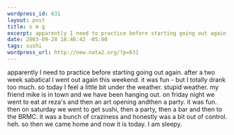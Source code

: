 ```yaml
--- 
wordpress_id: 631
layout: post
title: o m g
excerpt: apparently I need to practice before starting going out again. after a two week sabatical I went out again this weekend. it was fun - but I totally drank too much. so today I feel a little bit under the weather. stupid weather. my friend mike is in town and we have been hanging out. on friday night we went to eat at reza's and then an art opening andthen a party. it was fun. then on saturday we ...
date: 2003-09-28 18:46:42 -05:00
tags: sushi
wordpress_url: http://new.nata2.org/?p=631
---
```

apparently I need to practice before starting going out again. after a two week sabatical I went out again this weekend. it was fun - but I totally drank too much. so today I feel a little bit under the weather. stupid weather. my friend mike is in town and we have been hanging out. on friday night we went to eat at reza's and then an art opening andthen a party. it was fun. then on saturday we went to get sushi, then a party, then a bar and then to the BRMC. it was a bunch of craziness and honestly was a bit out of control. heh. so then we came home and now it is today. I am sleepy. 
